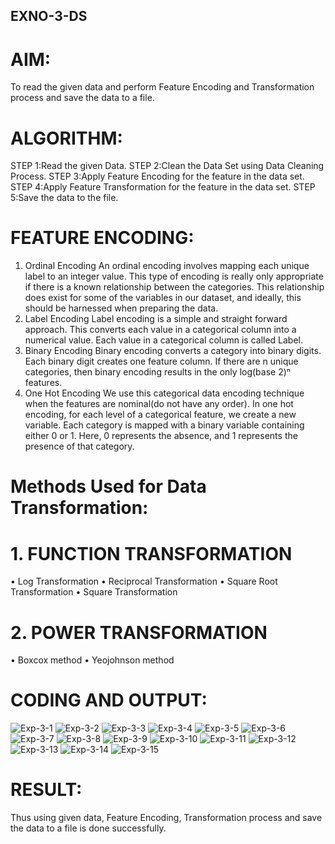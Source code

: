 ## EXNO-3-DS

# AIM:
To read the given data and perform Feature Encoding and Transformation process and save the data to a file.

# ALGORITHM:
STEP 1:Read the given Data.
STEP 2:Clean the Data Set using Data Cleaning Process.
STEP 3:Apply Feature Encoding for the feature in the data set.
STEP 4:Apply Feature Transformation for the feature in the data set.
STEP 5:Save the data to the file.

# FEATURE ENCODING:
1. Ordinal Encoding
An ordinal encoding involves mapping each unique label to an integer value. This type of encoding is really only appropriate if there is a known relationship between the categories. This relationship does exist for some of the variables in our dataset, and ideally, this should be harnessed when preparing the data.
2. Label Encoding
Label encoding is a simple and straight forward approach. This converts each value in a categorical column into a numerical value. Each value in a categorical column is called Label.
3. Binary Encoding
Binary encoding converts a category into binary digits. Each binary digit creates one feature column. If there are n unique categories, then binary encoding results in the only log(base 2)ⁿ features.
4. One Hot Encoding
We use this categorical data encoding technique when the features are nominal(do not have any order). In one hot encoding, for each level of a categorical feature, we create a new variable. Each category is mapped with a binary variable containing either 0 or 1. Here, 0 represents the absence, and 1 represents the presence of that category.

# Methods Used for Data Transformation:
  # 1. FUNCTION TRANSFORMATION
• Log Transformation
• Reciprocal Transformation
• Square Root Transformation
• Square Transformation
  # 2. POWER TRANSFORMATION
• Boxcox method
• Yeojohnson method

# CODING AND OUTPUT:
![Exp-3-1](https://github.com/user-attachments/assets/36cd37e6-4a2f-4830-a2aa-8b9c848f26d2)
![Exp-3-2](https://github.com/user-attachments/assets/4df68133-a4ef-4108-8ecd-2fd10e3fc816)
![Exp-3-3](https://github.com/user-attachments/assets/f5e2c2f4-67ac-4236-8cd8-325ac7466d51)
![Exp-3-4](https://github.com/user-attachments/assets/1edafefa-738a-4ce0-98a5-4d876a370dcd)
![Exp-3-5](https://github.com/user-attachments/assets/6567b7dc-5738-4cbd-afb0-290f30fd87b3)
![Exp-3-6](https://github.com/user-attachments/assets/28ed1f9f-5eb8-47bb-8c79-73785805a219)
![Exp-3-7](https://github.com/user-attachments/assets/dbfe3c23-3416-4d5f-b042-ca1a5f1f8888)
![Exp-3-8](https://github.com/user-attachments/assets/24d99297-c49a-470c-ad50-87b8bd2fcf02)
![Exp-3-9](https://github.com/user-attachments/assets/59cd8a2f-e9fe-4486-98fa-f788b7138d1a)
![Exp-3-10](https://github.com/user-attachments/assets/e710da54-ce44-4aa8-a362-6f18f67bd93b)
![Exp-3-11](https://github.com/user-attachments/assets/3cf0203b-0c95-4201-937c-113b86ed5582)
![Exp-3-12](https://github.com/user-attachments/assets/47d83406-a107-410c-ae86-8178e21c0a6e)
![Exp-3-13](https://github.com/user-attachments/assets/1be3e2dc-1cea-41e5-84ab-997e4b67d01b)
![Exp-3-14](https://github.com/user-attachments/assets/86217433-c70d-4f1d-8944-1f4aee4926b3)
![Exp-3-15](https://github.com/user-attachments/assets/c6604d54-8c57-422e-81ef-066db9524d51)

# RESULT:
Thus using given data, Feature Encoding, Transformation process and save the data to a file is done successfully.

